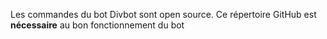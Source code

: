 Les commandes du bot Divbot sont open source. Ce répertoire GitHub est **nécessaire** au bon fonctionnement du bot

